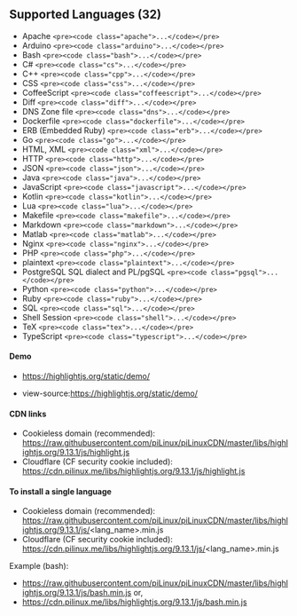## Supported Languages (32)

- Apache `<pre><code class="apache">...</code></pre>`
- Arduino `<pre><code class="arduino">...</code></pre>`
- Bash `<pre><code class="bash">...</code></pre>`
- C# `<pre><code class="cs">...</code></pre>`
- C++ `<pre><code class="cpp">...</code></pre>`
- CSS `<pre><code class="css">...</code></pre>`
- CoffeeScript `<pre><code class="coffeescript">...</code></pre>`
- Diff `<pre><code class="diff">...</code></pre>`
- DNS Zone file `<pre><code class="dns">...</code></pre>`
- Dockerfile `<pre><code class="dockerfile">...</code></pre>`
- ERB (Embedded Ruby) `<pre><code class="erb">...</code></pre>`
- Go `<pre><code class="go">...</code></pre>`
- HTML, XML `<pre><code class="xml">...</code></pre>`
- HTTP `<pre><code class="http">...</code></pre>`
- JSON `<pre><code class="json">...</code></pre>`
- Java `<pre><code class="java">...</code></pre>`
- JavaScript `<pre><code class="javascript">...</code></pre>`
- Kotlin `<pre><code class="kotlin">...</code></pre>`
- Lua `<pre><code class="lua">...</code></pre>`
- Makefile `<pre><code class="makefile">...</code></pre>`
- Markdown `<pre><code class="markdown">...</code></pre>`
- Matlab `<pre><code class="matlab">...</code></pre>`
- Nginx `<pre><code class="nginx">...</code></pre>`
- PHP `<pre><code class="php">...</code></pre>`
- plaintext `<pre><code class="plaintext">...</code></pre>`
- PostgreSQL SQL dialect and PL/pgSQL `<pre><code class="pgsql">...</code></pre>`
- Python `<pre><code class="python">...</code></pre>`
- Ruby `<pre><code class="ruby">...</code></pre>`
- SQL `<pre><code class="sql">...</code></pre>`
- Shell Session `<pre><code class="shell">...</code></pre>`
- TeX `<pre><code class="tex">...</code></pre>`
- TypeScript `<pre><code class="typescript">...</code></pre>`


#### Demo

- https://highlightjs.org/static/demo/

- view-source:https://highlightjs.org/static/demo/


#### CDN links

- Cookieless domain (recommended): https://raw.githubusercontent.com/piLinux/piLinuxCDN/master/libs/highlightjs.org/9.13.1/js/highlight.js
- Cloudflare (CF security cookie included): https://cdn.pilinux.me/libs/highlightjs.org/9.13.1/js/highlight.js

#### To install a single language

- Cookieless domain (recommended): https://raw.githubusercontent.com/piLinux/piLinuxCDN/master/libs/highlightjs.org/9.13.1/js/<lang_name>.min.js
- Cloudflare (CF security cookie included): https://cdn.pilinux.me/libs/highlightjs.org/9.13.1/js/<lang_name>.min.js

Example (bash): 

- https://raw.githubusercontent.com/piLinux/piLinuxCDN/master/libs/highlightjs.org/9.13.1/js/bash.min.js or,
- https://cdn.pilinux.me/libs/highlightjs.org/9.13.1/js/bash.min.js